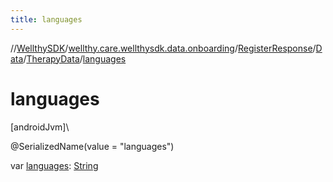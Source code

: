 ```yaml
---
title: languages
---
```

//[WellthySDK](../../../../../index.html)/[wellthy.care.wellthysdk.data.onboarding](../../../index.html)/[RegisterResponse](../../index.html)/[Data](../index.html)/[TherapyData](index.html)/[languages](languages.html)



# languages



[androidJvm]\




@SerializedName(value = "languages")



var [languages](languages.html): [String](https://kotlinlang.org/api/latest/jvm/stdlib/kotlin/-string/index.html)




